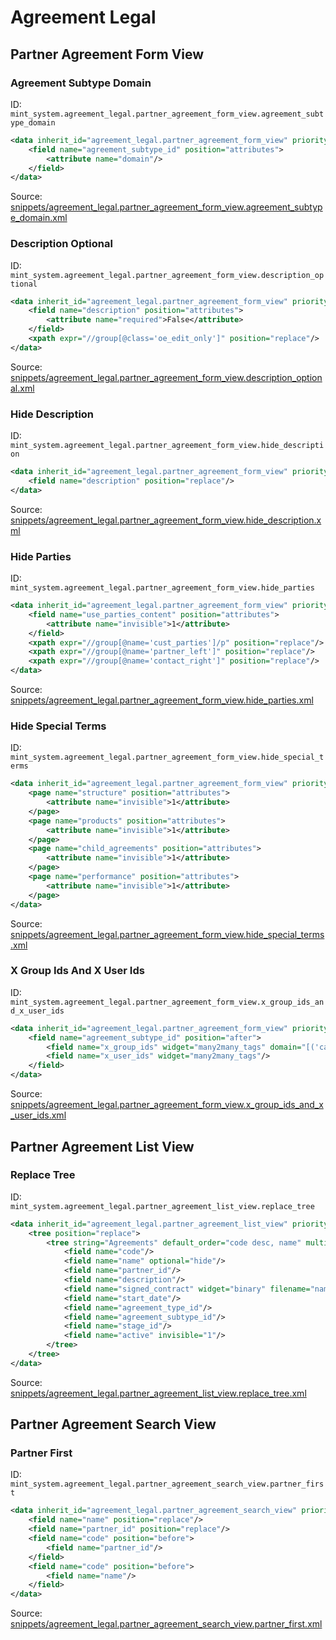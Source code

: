 # Agreement Legal
## Partner Agreement Form View  
### Agreement Subtype Domain  
ID: `mint_system.agreement_legal.partner_agreement_form_view.agreement_subtype_domain`  
```xml
<data inherit_id="agreement_legal.partner_agreement_form_view" priority="50">
    <field name="agreement_subtype_id" position="attributes">
        <attribute name="domain"/>
    </field>
</data>

```
Source: [snippets/agreement_legal.partner_agreement_form_view.agreement_subtype_domain.xml](https://github.com/Mint-System/Odoo-Build/tree/main/snippets/agreement_legal.partner_agreement_form_view.agreement_subtype_domain.xml)

### Description Optional  
ID: `mint_system.agreement_legal.partner_agreement_form_view.description_optional`  
```xml
<data inherit_id="agreement_legal.partner_agreement_form_view" priority="50">
    <field name="description" position="attributes">
        <attribute name="required">False</attribute>
    </field>
    <xpath expr="//group[@class='oe_edit_only']" position="replace"/>
</data>

```
Source: [snippets/agreement_legal.partner_agreement_form_view.description_optional.xml](https://github.com/Mint-System/Odoo-Build/tree/main/snippets/agreement_legal.partner_agreement_form_view.description_optional.xml)

### Hide Description  
ID: `mint_system.agreement_legal.partner_agreement_form_view.hide_description`  
```xml
<data inherit_id="agreement_legal.partner_agreement_form_view" priority="50">
    <field name="description" position="replace"/>
</data>

```
Source: [snippets/agreement_legal.partner_agreement_form_view.hide_description.xml](https://github.com/Mint-System/Odoo-Build/tree/main/snippets/agreement_legal.partner_agreement_form_view.hide_description.xml)

### Hide Parties  
ID: `mint_system.agreement_legal.partner_agreement_form_view.hide_parties`  
```xml
<data inherit_id="agreement_legal.partner_agreement_form_view" priority="50">
    <field name="use_parties_content" position="attributes">
        <attribute name="invisible">1</attribute>
    </field>
    <xpath expr="//group[@name='cust_parties']/p" position="replace"/>
    <xpath expr="//group[@name='partner_left']" position="replace"/>
    <xpath expr="//group[@name='contact_right']" position="replace"/>
</data>

```
Source: [snippets/agreement_legal.partner_agreement_form_view.hide_parties.xml](https://github.com/Mint-System/Odoo-Build/tree/main/snippets/agreement_legal.partner_agreement_form_view.hide_parties.xml)

### Hide Special Terms  
ID: `mint_system.agreement_legal.partner_agreement_form_view.hide_special_terms`  
```xml
<data inherit_id="agreement_legal.partner_agreement_form_view" priority="50">
    <page name="structure" position="attributes">
        <attribute name="invisible">1</attribute>
    </page>
    <page name="products" position="attributes">
        <attribute name="invisible">1</attribute>
    </page>
    <page name="child_agreements" position="attributes">
        <attribute name="invisible">1</attribute>
    </page>
    <page name="performance" position="attributes">
        <attribute name="invisible">1</attribute>
    </page>
</data>

```
Source: [snippets/agreement_legal.partner_agreement_form_view.hide_special_terms.xml](https://github.com/Mint-System/Odoo-Build/tree/main/snippets/agreement_legal.partner_agreement_form_view.hide_special_terms.xml)

### X Group Ids And X User Ids  
ID: `mint_system.agreement_legal.partner_agreement_form_view.x_group_ids_and_x_user_ids`  
```xml
<data inherit_id="agreement_legal.partner_agreement_form_view" priority="50">
    <field name="agreement_subtype_id" position="after">
        <field name="x_group_ids" widget="many2many_tags" domain="[('category_id.name','=','Agreement')]"/>
        <field name="x_user_ids" widget="many2many_tags"/>
    </field>
</data>

```
Source: [snippets/agreement_legal.partner_agreement_form_view.x_group_ids_and_x_user_ids.xml](https://github.com/Mint-System/Odoo-Build/tree/main/snippets/agreement_legal.partner_agreement_form_view.x_group_ids_and_x_user_ids.xml)

## Partner Agreement List View  
### Replace Tree  
ID: `mint_system.agreement_legal.partner_agreement_list_view.replace_tree`  
```xml
<data inherit_id="agreement_legal.partner_agreement_list_view" priority="50">
    <tree position="replace">
        <tree string="Agreements" default_order="code desc, name" multi_edit="1">
            <field name="code"/>
            <field name="name" optional="hide"/>
            <field name="partner_id"/>
            <field name="description"/>
            <field name="signed_contract" widget="binary" filename="name" optional="show"/>
            <field name="start_date"/>
            <field name="agreement_type_id"/>
            <field name="agreement_subtype_id"/>
            <field name="stage_id"/>
            <field name="active" invisible="1"/>
        </tree>
    </tree>
</data>

```
Source: [snippets/agreement_legal.partner_agreement_list_view.replace_tree.xml](https://github.com/Mint-System/Odoo-Build/tree/main/snippets/agreement_legal.partner_agreement_list_view.replace_tree.xml)

## Partner Agreement Search View  
### Partner First  
ID: `mint_system.agreement_legal.partner_agreement_search_view.partner_first`  
```xml
<data inherit_id="agreement_legal.partner_agreement_search_view" priority="50">
    <field name="name" position="replace"/>
    <field name="partner_id" position="replace"/>
    <field name="code" position="before">
        <field name="partner_id"/>
    </field>
    <field name="code" position="before">
        <field name="name"/>
    </field>
</data>

```
Source: [snippets/agreement_legal.partner_agreement_search_view.partner_first.xml](https://github.com/Mint-System/Odoo-Build/tree/main/snippets/agreement_legal.partner_agreement_search_view.partner_first.xml)

